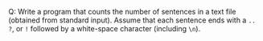 Q: Write a program that counts the number of sentences in a text file (obtained
from standard input). Assume that each sentence ends with a `.. ?`, or `!`
followed by a white-space character (including `\n`).
